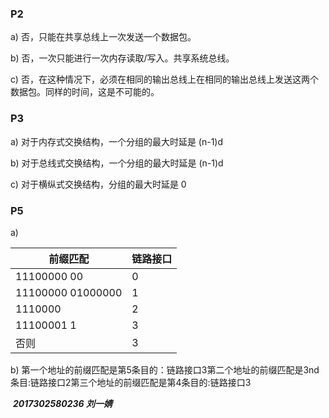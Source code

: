 ### P2

a) 否，只能在共享总线上一次发送一个数据包。

b) 否，一次只能进行一次内存读取/写入。共享系统总线。

c) 否，在这种情况下，必须在相同的输出总线上在相同的输出总线上发送这两个数据包。同样的时间，这是不可能的。

### P3

a) 对于内存式交换结构，一个分组的最大时延是 (n-1)d

b) 对于总线式交换结构，一个分组的最大时延是 (n-1)d

c) 对于横纵式交换结构，分组的最大时延是 0

### P5

a)

| 前缀匹配          | 链路接口 |
| ----------------- | -------- |
| 11100000 00       | 0        |
| 11100000 01000000 | 1        |
| 1110000           | 2        |
| 11100001 1        | 3        |
| 否则              | 3        |

b) 第一个地址的前缀匹配是第5条目的：链路接口3第二个地址的前缀匹配是3nd条目:链路接口2第三个地址的前缀匹配是第4条目的:链路接口3



​                                                                      ***2017302580236 刘一婧***